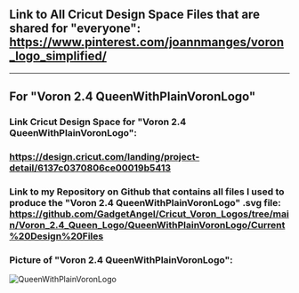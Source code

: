 ## Link to All Cricut Design Space Files that are shared for "everyone": https://www.pinterest.com/joannmanges/voron_logo_simplified/

---

## For "Voron 2.4 QueenWithPlainVoronLogo"

### Link Cricut Design Space for "Voron 2.4 QueenWithPlainVoronLogo":
### https://design.cricut.com/landing/project-detail/6137c0370806ce00019b5413

### Link to my Repository on Github that contains all files I used to produce the "Voron 2.4 QueenWithPlainVoronLogo" .svg file: https://github.com/GadgetAngel/Cricut_Voron_Logos/tree/main/Voron_2.4_Queen_Logo/QueenWithPlainVoronLogo/Current%20Design%20Files

### Picture of "Voron 2.4 QueenWithPlainVoronLogo":
![QueenWithPlainVoronLogo](../images/QueenWithPlainVoronLogo.png)
